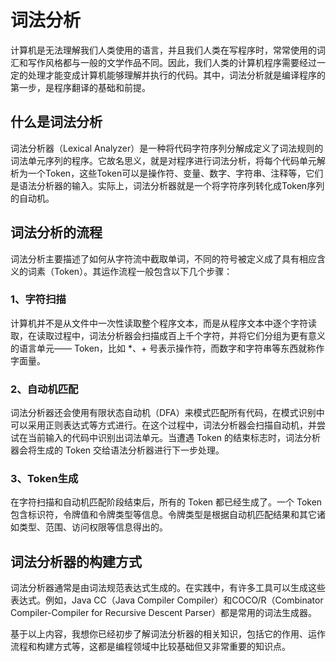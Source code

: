 # 词法分析

计算机是无法理解我们人类使用的语言，并且我们人类在写程序时，常常使用的词汇和写作风格都与一般的文学作品不同。因此，我们人类的计算机程序需要经过一定的处理才能变成计算机能够理解并执行的代码。其中，词法分析就是编译程序的第一步，是程序翻译的基础和前提。

## 什么是词法分析

词法分析器（Lexical Analyzer）是一种将代码字符序列分解成定义了词法规则的词法单元序列的程序。它故名思义，就是对程序进行词法分析，将每个代码单元解析为一个Token，这些Token可以是操作符、变量、数字、字符串、注释等，它们是语法分析器的输入。实际上，词法分析器就是一个将字符序列转化成Token序列的自动机。

## 词法分析的流程

词法分析主要描述了如何从字符流中截取单词，不同的符号被定义成了具有相应含义的词素（Token）。其运作流程一般包含以下几个步骤：

### 1、字符扫描

计算机并不是从文件中一次性读取整个程序文本，而是从程序文本中逐个字符读取，在读取过程中，词法分析器会扫描成百上千个字符，并将它们分组为更有意义的语言单元—— Token，比如 *、+ 号表示操作符，而数字和字符串等东西就称作字面量。

### 2、自动机匹配

词法分析器还会使用有限状态自动机（DFA）来模式匹配所有代码，在模式识别中可以采用正则表达式等方式进行。在这个过程中，词法分析器会扫描自动机，并尝试在当前输入的代码中识别出词法单元。当遭遇 Token 的结束标志时，词法分析器会将生成的 Token 交给语法分析器进行下一步处理。

### 3、Token生成

在字符扫描和自动机匹配阶段结束后，所有的 Token 都已经生成了。一个 Token 包含标识符，令牌值和令牌类型等信息。令牌类型是根据自动机匹配结果和其它诸如类型、范围、访问权限等信息得出的。

## 词法分析器的构建方式

词法分析器通常是由词法规范表达式生成的。在实践中，有许多工具可以生成这些表达式。例如，Java CC（Java Compiler Compiler）和COCO/R（Combinator Compiler-Compiler for Recursive Descent Parser）都是常用的词法生成器。

基于以上内容，我想你已经初步了解词法分析器的相关知识，包括它的作用、运作流程和构建方式等，这都是编程领域中比较基础但又非常重要的知识点。